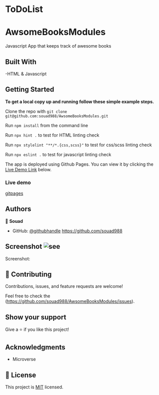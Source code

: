 # ToDoList
# AwsomeBooksModules

Javascript App that keeps track of awesome books

## Built With

-HTML & Javascript

## Getting Started

**To get a local copy up and running follow these simple example steps.**

Clone the repo with `git clone git@github.com:souad988/AwsomeBooksModules.git`

Run `npm install` from the command line

Run `npx hint .` to test for HTML linting check

Run `npx stylelint "**/*.{css,scss}"` to test for css/scss linting check

Run `npx eslint .` to test for javascript linting check

The app is deployed using Github Pages. You can view it by clicking the [Live Demo Link](#Live-Demo) below.
### Live demo

[gitpages](https://souad988.github.io/AwsomeBooksModules/)

## Authors

👤 **Souad**

- GitHub: [@githubhandle](https://github.com/souad988)
  https://github.com/souad988

## Screenshot ![see](./images/screenshot.png?raw=true "Title")

Screenshot:

## 🤝 Contributing

Contributions, issues, and feature requests are welcome!

Feel free to check the (https://github.com/souad988/AwsomeBooksModules/issues).

## Show your support

Give a ⭐️ if you like this project!

## Acknowledgments
- Microverse

## 📝 License

This project is [MIT](./MIT.md) licensed.


